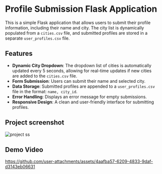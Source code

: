 # Profile Submission Flask Application

This is a simple Flask application that allows users to submit their profile information, including their name and city. The city list is dynamically populated from a `cities.csv` file, and submitted profiles are stored in a separate `user_profiles.csv` file.

## Features

- **Dynamic City Dropdown**: The dropdown list of cities is automatically updated every 5 seconds, allowing for real-time updates if new cities are added to the `cities.csv` file.
- **Form Submission**: Users can submit their name and selected city.
- **Data Storage**: Submitted profiles are appended to a `user_profiles.csv` file in the format: `name, city_id`.
- **Error Handling**: Displays an error message for empty submissions.
- **Responsive Design**: A clean and user-friendly interface for submitting profiles.

## Project screenshot
![project ss](https://github.com/user-attachments/assets/e98fc6c7-f20b-49db-bd1f-e9d77cfbdab8)

## Demo Video
https://github.com/user-attachments/assets/4aafba57-6209-4833-9daf-d3143eb06631


